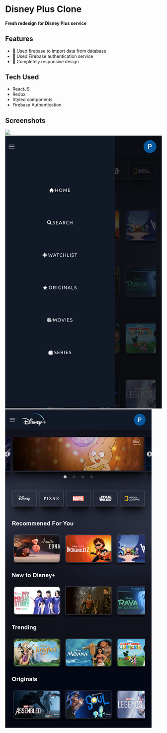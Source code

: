 # Disney Plus Clone

#### Fresh redesign for Disney Plus service

## Features
- 📌 Used firebase to import data from database
- 📌 Used Firebase authentication service
- 📌 Completely responsive design

## Tech Used
- ReactJS
- Redux
- Styled components
- Firebase Authentication

## Screenshots
<img src="screenshots/screenshot4.png">
<img src="screenshots/screenshot2.png">
<img src="screenshots/screenshot3.png">
